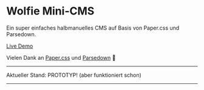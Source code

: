 # Wolfie Mini-CMS
Ein super einfaches halbmanuelles CMS auf Basis von Paper.css und Parsedown.

[Live Demo](
&#104;&#116;&#116;&#112;&#115;&#58;&#47;&#47;&#115;&#116;&#97;&#100;&#116;&#119;&#111;&#101;&#108;&#102;&#105;&#110;&#46;&#100;&#101;&#47;&#112;&#117;&#98;&#108;&#105;&#99;&#47;&#100;&#101;&#115;&#105;&#103;&#110;&#47;&#119;&#111;&#108;&#102;&#105;&#101;&#45;&#109;&#105;&#110;&#105;&#45;&#99;&#109;&#115;&#47;)

Vielen Dank an [Paper.css](getpapercss.com/) und [Parsedown](https://parsedown.org) 💜

****************************
Aktueller Stand: PROTOTYP! (aber funktioniert schon)
****************************
